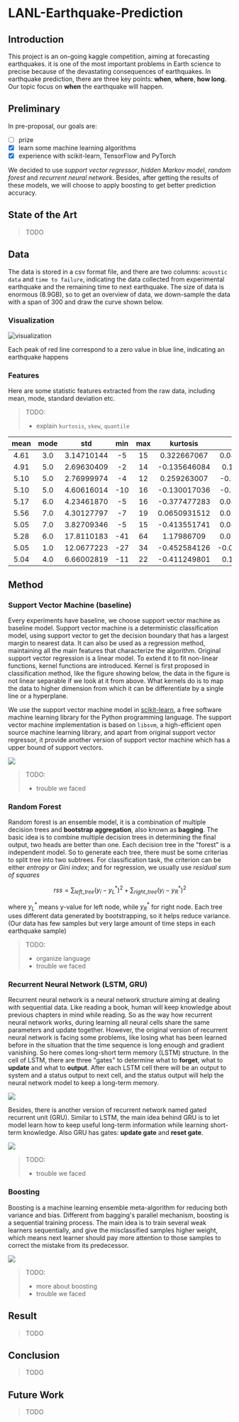 # LANL-Earthquake-Prediction

## Introduction

This project is an on-going kaggle competition, aiming at forecasting earthquakes. it is one of the most important problems in Earth science to precise because of the devastating consequences of earthquakes.
In earthquake prediction, there are three key points: **when**, **where**, **how long**. Our topic focus on **when** the earthquake will happen.

## Preliminary

In pre-proposal, our goals are:

- [ ] prize
- [x] learn some machine learning algorithms
- [x] experience with scikit-learn, TensorFlow and PyTorch

We decided to use _support vector regressor_, _hidden Markov model_, _random forest_ and _recurrent neural network_. Besides, after getting the results of these models, we will choose to apply boosting to get better prediction accuracy.

## State of the Art

> TODO

## Data

The data is stored in a csv format file, and there are two columns: `acoustic data` and `time to failure`, indicating the data collected from experimental earthquake and the remaining time to next earthquake. The size of data is enormous (8.9GB), so to get an overview of data, we down-sample the data with a span of 300 and draw the curve shown below.

### Visualization

![visualization](data_visualization.png)

Each peak of red line correspond to a zero value in blue line, indicating an earthquake happens

### Features

Here are some statistic features extracted from the raw data, including mean, mode, standard deviation etc.

> TODO: 
> - explain `kurtosis`, `skew`, `quantile`

|mean|mode| std| min| max|kurtosis|skew|quantile|
|:--:|:--:|:--:|:--:|:--:|:------:|:--:|:------:|
|4.61|3.0|3.14710144|-5|15|0.322667067|0.0457427014|-3.0|
|4.91|5.0|2.69630409|-2|14|-0.135646084|0.120890874|-1.0|
|5.10|5.0|2.76999974|-4|12|0.259263007|-0.276245047|-2.01|
|5.10|5.0|4.60616014|-10|16|-0.130017036|-0.229876373|-6.0|
|5.17|6.0|4.23461870|-5|16|-0.377477283|0.0850487395|-4.0|
|5.56|7.0|4.30127797|-7|19|0.0650931512|0.0510493822|-4.0|
|5.05|7.0|3.82709346|-5|15|-0.413551741|0.0889817181|-3.0|
|5.28|6.0|17.8110183|-41|64|1.17986709|0.0737194603|-38.0|
|5.05|1.0|12.0677223|-27|34|-0.452584126|-0.0185136062|-23.02|
|5.04|4.0|6.66002819|-11|22|-0.411249801|0.168935276|-9.01|

## Method

### Support Vector Machine (baseline)

Every experiments have baseline, we choose support vector machine as baseline model. Support vector machine is a deterministic classification model, using support vector to get the decision boundary that has a largest margin to nearest data. It can also be used as a regression method, maintaining all the main features that characterize the algorithm.
Original support vector regression is a linear model. To extend it to fit non-linear functions, kernel functions are introduced. Kernel is first proposed in classification method, like the figure showing below, the data in the figure is not linear separable if we look at it from above. What kernels do is to map the data to higher dimension from which it can be differentiate by a single line or a hyperplane.

We use the support vector machine model in [scikit-learn](https://scikit-learn.org/stable/), a free software machine learning library for the Python programming language. The support vector machine implementation is based on `libsvm`, a high-efficient open source machine learning library, and apart from original support vector regressor, it provide another version of support vector machine which has a upper bound of support vectors.

[![](svm_kernel.gif)](https://towardsdatascience.com/understanding-support-vector-machine-part-2-kernel-trick-mercers-theorem-e1e6848c6c4d)

> TODO: 
> - trouble we faced

### Random Forest

Random forest is an ensemble model, it is a combination of multiple decision trees and **bootstrap aggregation**, also known as **bagging**. The basic idea is to combine multiple decision trees in determining the final output, two heads are better than one.
Each decision tree in the "forest" is a independent model. So to generate each tree, there must be some criterias to split tree into two subtrees. For classification task, the criterion can be either _entropy_ or _Gini index_; and for regression, we usually use _residual sum of squares_

$$rss = \sum_{left\_tree}(y_i-y^*_L)^2+\sum_{right\_tree}(y_i-y^*_R)^2$$

where $y^*_L$ means y-value for left node, while $y^*_R$ for right node.
Each tree uses different data generated by bootstrapping, so it helps reduce variance. (Our data has few samples but very large amount of time steps in each earthquake sample)

> TODO:
> - organize language 
> - trouble we faced

### Recurrent Neural Network (LSTM, GRU)

Recurrent neural network is a neural network structure aiming at dealing with sequential data. Like reading a book, human will keep knowledge about previous chapters in mind while reading. So as the way how recurrent neural network works, during learning all neural cells share the same parameters and update together.
However, the original version of recurrent neural network is facing some problems, like losing what has been learned before in the situation that the time sequence is long enough and gradient vanishing. So here comes long-short term memory (LSTM) structure. In the cell of LSTM, there are three "gates" to determine what to **forget**, what to **update** and what to **output**. After each LSTM cell there will be an output to system and a status output to next cell, and the status output will help the neural network model to keep a long-term memory.

[![](lstm_sample.png)](https://colah.github.io/posts/2015-08-Understanding-LSTMs)

Besides, there is another version of recurrent network named gated recurrent unit (GRU). Similar to LSTM, the main idea behind GRU is to let model learn how to keep useful long-term information while learning short-term knowledge. Also GRU has gates: **update gate** and **reset gate**.

[![](gru_sample.png)](https://towardsdatascience.com/understanding-gru-networks-2ef37df6c9be)

> TODO: 
> - trouble we faced

### Boosting

Boosting is a machine learning ensemble meta-algorithm for reducing both variance and bias. Different from bagging's parallel mechanism, boosting is a sequential training process. The main idea is to train several weak learners sequentially, and give the misclassified samples higher weight, which means next learner should pay more attention to those samples to correct the mistake from its predecessor.

[![](ensemble.png)](https://medium.com/greyatom/a-quick-guide-to-boosting-in-ml-acf7c1585cb5)

> TODO: 
> - more about boosting
> - trouble we faced

## Result

> TODO

## Conclusion

> TODO

## Future Work

> TODO
